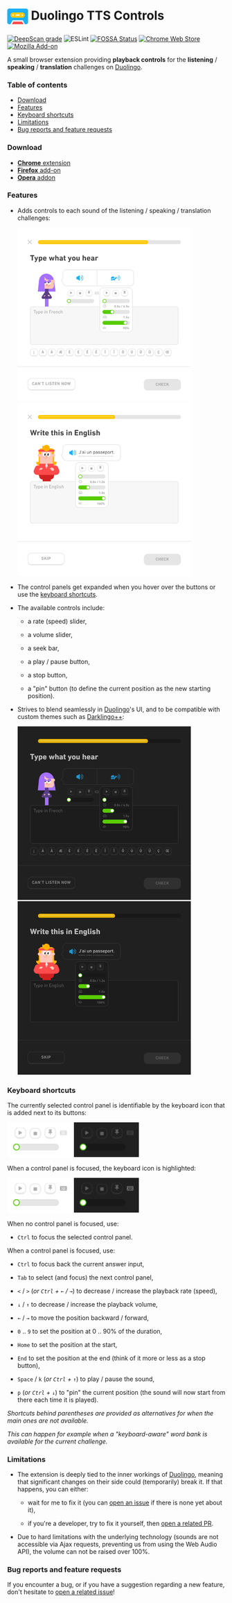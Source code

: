 <h1>
  <img align="center" width="48" height="48" src="https://raw.githubusercontent.com/blmage/duolingo-tts-controls/master/dist/icons/icon_48.png" />
  Duolingo TTS Controls
</h1>

[![DeepScan grade](https://deepscan.io/api/teams/9459/projects/12777/branches/202379/badge/grade.svg)](https://deepscan.io/dashboard#view=project&tid=9459&pid=12777&bid=202379)
![ESLint](https://github.com/blmage/duolingo-tts-controls/workflows/ESLint/badge.svg)
[![FOSSA Status](https://app.fossa.com/api/projects/git%2Bgithub.com%2Fblmage%2Fduolingo-tts-controls.svg?type=shield)](https://app.fossa.com/projects/git%2Bgithub.com%2Fblmage%2Fduolingo-tts-controls?ref=badge_shield)
[![Chrome Web Store](https://img.shields.io/chrome-web-store/v/hfgbpmknceenkbljmjlogkmhbpnbiika)](https://chrome.google.com/webstore/detail/duolingo-tts-controls/hfgbpmknceenkbljmjlogkmhbpnbiika)
[![Mozilla Add-on](https://img.shields.io/amo/v/duolingo-tts-controls)](https://addons.mozilla.org/firefox/addon/duolingo-tts-controls/)

A small browser extension providing **playback controls** for the **listening** / **speaking** / **translation**
challenges on [Duolingo](https://www.duolingo.com).

### Table of contents

* [Download](#download)
* [Features](#features)
* [Keyboard shortcuts](#keyboard-shortcuts)
* [Limitations](#limitations)
* [Bug reports and feature requests](#bug-reports-and-feature-requests)

### Download

* [**Chrome** extension](https://chrome.google.com/webstore/detail/duolingo-tts-controls/hfgbpmknceenkbljmjlogkmhbpnbiika)
* [**Firefox** add-on](https://addons.mozilla.org/firefox/addon/duolingo-tts-controls/)
* [**Opera** addon](https://addons.opera.com/fr/extensions/details/duolingo-tts-controls/)

### Features

* Adds controls to each sound of the listening / speaking / translation challenges:

  <img src="https://raw.githubusercontent.com/blmage/duolingo-tts-controls/assets_v2/listening_challenge_controls.png" width="400" />

  <img src="https://raw.githubusercontent.com/blmage/duolingo-tts-controls/assets_v2/translation_challenge_controls.png" width="400" />

* The control panels get expanded when you hover over the buttons or use the [keyboard shortcuts](#keyboard-shortcuts).

* The available controls include:
  
  * a rate (speed) slider,

  * a volume slider, 

  * a seek bar,

  * a play / pause button,

  * a stop button,

  * a "pin" button (to define the current position as the new starting position).

* Strives to blend seamlessly in [Duolingo](https://www.duolingo.com)'s UI, and to be compatible with custom themes
  such as [Darklingo++](https://userstyles.org/styles/169205/darklingo):

  <img src="https://raw.githubusercontent.com/blmage/duolingo-tts-controls/assets_v2/dark_listening_challenge_controls.png" width="400" />

  <img src="https://raw.githubusercontent.com/blmage/duolingo-tts-controls/assets_v2/dark_translation_challenge_controls.png" width="400" />

### Keyboard shortcuts

The currently selected control panel is identifiable by the keyboard icon that is added next to its buttons:

<p float="left">
  <img src="https://raw.githubusercontent.com/blmage/duolingo-tts-controls/assets_v2/selected_controls_icon.png" width="150" />  

  <img src="https://raw.githubusercontent.com/blmage/duolingo-tts-controls/assets_v2/dark_selected_controls_icon.png" width="150" />
</p>

When a control panel is focused, the keyboard icon is highlighted: 

<p float="left">
  <img src="https://raw.githubusercontent.com/blmage/duolingo-tts-controls/assets_v2/focused_controls_icon.png" width="150" />

  <img src="https://raw.githubusercontent.com/blmage/duolingo-tts-controls/assets_v2/dark_focused_controls_icon.png" width="150" />
</p>

When no control panel is focused, use:

  * `Ctrl` to focus the selected control panel.
  
When a control panel is focused, use:

  * `Ctrl` to focus back the current answer input,

  * `Tab` to select (and focus) the next control panel,

  * `<` / `>` (_or `Ctrl` + `←` / `→`_) to decrease / increase the playback rate (speed),

  * `↓` / `↑` to decrease / increase the playback volume,

  * `←` / `→` to move the position backward / forward,

  * `0` .. `9` to set the position at 0 .. 90% of the duration,

  * `Home` to set the position at the start,

  * `End` to set the position at the end (think of it more or less as a stop button),

  * `Space` / `k` (_or `Ctrl` + `↑`_) to play / pause the sound,

  * `p` (_or `Ctrl` + `↓`_) to "pin" the current position (the sound will now start from there each time it is played).

_Shortcuts behind parentheses are provided as alternatives for when the main ones are not available._

_This can happen for example when a "keyboard-aware" word bank is available for the current challenge._

### Limitations

* The extension is deeply tied to the inner workings of [Duolingo](https://www.duolingo.com), meaning that 
  significant changes on their side could (temporarily) break it. If that happens, you can either:
  
    * wait for me to fix it (you can
      [open an issue](https://github.com/blmage/duolingo-tts-controls/issues/new) if there is none yet about it),
      
    * if you're a developer, try to fix it yourself, then
      [open a related PR](https://github.com/blmage/duolingo-tts-controls/compare).

* Due to hard limitations with the underlying technology (sounds are not accessible via Ajax requests, preventing us
  from using the Web Audio API), the volume can not be raised over 100%. 

### Bug reports and feature requests

If you encounter a bug, or if you have a suggestion regarding a new feature, don't hesitate to
[open a related issue](https://github.com/blmage/duolingo-tts-controls/issues/new)!
